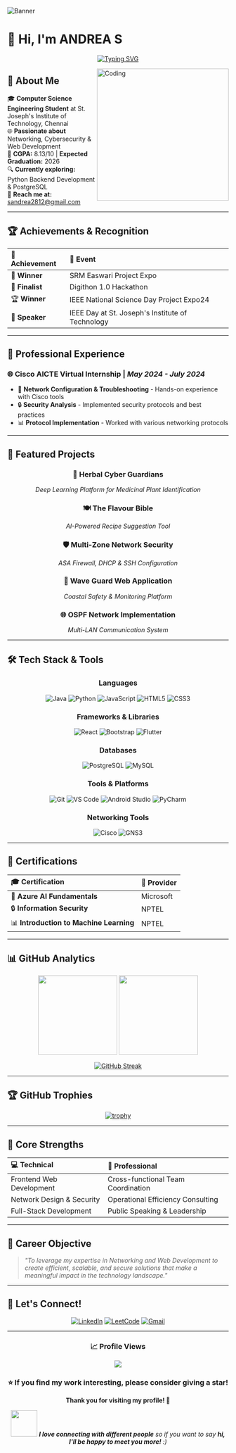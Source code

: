 ![Banner](https://i.pinimg.com/originals/51/7d/50/517d50010dfe6e71d17548cae0f6f0dc.gif)

# 👋 Hi, I'm **ANDREA S**

<div align="center">
  
[![Typing SVG](https://readme-typing-svg.herokuapp.com?font=Fira+Code&pause=1000&color=2E9EF7&center=true&vCenter=true&width=435&lines=Computer+Science+Engineering+Student;Networking+%26+Cybersecurity+Enthusiast;Full+Stack+Web+Developer;Problem+Solver+%26+Innovator)](https://git.io/typing-svg)

</div>

<img align="right" alt="Coding" width="300" src="https://media1.tenor.com/m/E73aHdNnj2AAAAAC/yoriko-nikaidou.gif">

## 🚀 About Me

🎓 **Computer Science Engineering Student** at St. Joseph's Institute of Technology, Chennai  
🌐 **Passionate about** Networking, Cybersecurity & Web Development  
🎯 **CGPA:** 8.13/10 | **Expected Graduation:** 2026  
🔍 **Currently exploring:** Python Backend Development & PostgreSQL  
📧 **Reach me at:** sandrea2812@gmail.com  

---

## 🏆 Achievements & Recognition

<div align="center">

| 🏅 **Achievement** | 🎯 **Event** |
|:-------------------|:-------------|
| 🥇 **Winner** | SRM Easwari Project Expo |
| 🥈 **Finalist** | Digithon 1.0 Hackathon |
| 🏆 **Winner** | IEEE National Science Day Project Expo24 |
| 🎤 **Speaker** | IEEE Day at St. Joseph's Institute of Technology |

</div>

---

## 💼 Professional Experience

### 🌐 **Cisco AICTE Virtual Internship** | *May 2024 - July 2024*
- 🔧 **Network Configuration & Troubleshooting** - Hands-on experience with Cisco tools
- 🔒 **Security Analysis** - Implemented security protocols and best practices
- 📊 **Protocol Implementation** - Worked with various networking protocols

---

## 🎯 Featured Projects

<div align="center">

### 🌿 **Herbal Cyber Guardians**
*Deep Learning Platform for Medicinal Plant Identification*

### 🍽️ **The Flavour Bible**
*AI-Powered Recipe Suggestion Tool*

### 🛡️ **Multi-Zone Network Security**
*ASA Firewall, DHCP & SSH Configuration*

### 🌊 **Wave Guard Web Application**
*Coastal Safety & Monitoring Platform*

### 🌐 **OSPF Network Implementation**
*Multi-LAN Communication System*

</div>

---

## 🛠️ Tech Stack & Tools

<div align="center">

### **Languages**
![Java](https://img.shields.io/badge/Java-ED8B00?style=for-the-badge&logo=openjdk&logoColor=white)
![Python](https://img.shields.io/badge/Python-3776AB?style=for-the-badge&logo=python&logoColor=white)
![JavaScript](https://img.shields.io/badge/JavaScript-F7DF1E?style=for-the-badge&logo=javascript&logoColor=black)
![HTML5](https://img.shields.io/badge/HTML5-E34F26?style=for-the-badge&logo=html5&logoColor=white)
![CSS3](https://img.shields.io/badge/CSS3-1572B6?style=for-the-badge&logo=css3&logoColor=white)

### **Frameworks & Libraries**
![React](https://img.shields.io/badge/React-20232A?style=for-the-badge&logo=react&logoColor=61DAFB)
![Bootstrap](https://img.shields.io/badge/Bootstrap-563D7C?style=for-the-badge&logo=bootstrap&logoColor=white)
![Flutter](https://img.shields.io/badge/Flutter-02569B?style=for-the-badge&logo=flutter&logoColor=white)

### **Databases**
![PostgreSQL](https://img.shields.io/badge/PostgreSQL-316192?style=for-the-badge&logo=postgresql&logoColor=white)
![MySQL](https://img.shields.io/badge/MySQL-005C84?style=for-the-badge&logo=mysql&logoColor=white)

### **Tools & Platforms**
![Git](https://img.shields.io/badge/GIT-E44C30?style=for-the-badge&logo=git&logoColor=white)
![VS Code](https://img.shields.io/badge/Visual_Studio_Code-0078D4?style=for-the-badge&logo=visual%20studio%20code&logoColor=white)
![Android Studio](https://img.shields.io/badge/Android_Studio-3DDC84?style=for-the-badge&logo=android-studio&logoColor=white)
![PyCharm](https://img.shields.io/badge/PyCharm-143?style=for-the-badge&logo=pycharm&logoColor=black&color=black&labelColor=green)

### **Networking Tools**
![Cisco](https://img.shields.io/badge/Cisco-1BA0D7?style=for-the-badge&logo=cisco&logoColor=white)
![GNS3](https://img.shields.io/badge/GNS3-008000?style=for-the-badge&logo=gns3&logoColor=white)

</div>

---

## 📜 Certifications

<div align="center">

| 🎓 **Certification** | 🏢 **Provider** |
|:---------------------|:----------------|
| 🤖 **Azure AI Fundamentals** | Microsoft |
| 🔒 **Information Security** | NPTEL |
| 📊 **Introduction to Machine Learning** | NPTEL |

</div>

---

## 📊 GitHub Analytics

<div align="center">

<img height="180em" src="https://github-readme-stats.vercel.app/api?username=andreasobujayachandran&show_icons=true&theme=tokyonight&include_all_commits=true&count_private=true"/>
<img height="180em" src="https://github-readme-stats.vercel.app/api/top-langs/?username=andreasobujayachandran&layout=compact&langs_count=8&theme=tokyonight"/>

</div>

<div align="center">

[![GitHub Streak](https://github-readme-streak-stats.herokuapp.com/?user=andreasobujayachandran&theme=tokyonight)](https://git.io/streak-stats)

</div>

---

## 🏆 GitHub Trophies

<div align="center">

[![trophy](https://github-profile-trophy.vercel.app/?username=andreasobujayachandran&theme=tokyonight&no-frame=false&no-bg=false&margin-w=4)](https://github.com/ryo-ma/github-profile-trophy)

</div>

---

## 🌟 Core Strengths

<div align="center">

| 💻 **Technical** | 🤝 **Professional** |
|:-----------------|:---------------------|
| Frontend Web Development | Cross-functional Team Coordination |
| Network Design & Security | Operational Efficiency Consulting |
| Full-Stack Development | Public Speaking & Leadership |

</div>

---

## 🎯 Career Objective

> *"To leverage my expertise in Networking and Web Development to create efficient, scalable, and secure solutions that make a meaningful impact in the technology landscape."*

---

## 🤝 Let's Connect!

<div align="center">

[![LinkedIn](https://img.shields.io/badge/LinkedIn-0077B5?style=for-the-badge&logo=linkedin&logoColor=white)](https://www.linkedin.com/in/andrea-s-87a1a725b/)
[![LeetCode](https://img.shields.io/badge/LeetCode-000000?style=for-the-badge&logo=LeetCode&logoColor=#d16c06)](https://www.leetcode.com/andreasobhujayachandran)
[![Gmail](https://img.shields.io/badge/Gmail-D14836?style=for-the-badge&logo=gmail&logoColor=white)](mailto:sandrea2812@gmail.com)

</div>

---

<div align="center">

### 📈 Profile Views
![](https://komarev.com/ghpvc/?username=andreasobujayachandran&color=brightgreen&style=for-the-badge)

### ⭐ If you find my work interesting, please consider giving a star!

**Thank you for visiting my profile! 🚀**

</div>

<div align="center">
  <img src="https://media.giphy.com/media/LnQjpWaON8nhr21vNW/giphy.gif" width="60"> <em><b>I love connecting with different people</b> so if you want to say <b>hi, I'll be happy to meet you more!</b> :)</em>
</div>

</div>

